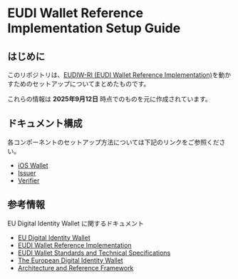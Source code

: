 # EUDI Wallet Reference Implementation Setup Guide

## はじめに

このリポジトリは、[EUDIW-RI (EUDI Wallet Reference Implementation)](https://github.com/eu-digital-identity-wallet/.github/blob/main/profile/reference-implementation.md)を動かすためのセットアップについてまとめたものです。

これらの情報は **2025年9月12日** 時点でのものを元に作成されています。

## ドキュメント構成

各コンポーネントのセットアップ方法については下記のリンクをご参照ください。

- [iOS Wallet](./docs/setup-ios-wallet.md)
- [Issuer](./docs/setup-issuer.md)
- [Verifier](./docs/setup-verifier.md)

## 参考情報

EU Digital Identity Wallet に関するドキュメント

- [EU Digital Identity Wallet](https://github.com/eu-digital-identity-wallet/.github/blob/main/profile/README.md)
- [EUDI Wallet Reference Implementation](https://github.com/eu-digital-identity-wallet/.github/blob/main/profile/reference-implementation.md)
- [EUDI Wallet Standards and Technical Specifications](https://github.com/eu-digital-identity-wallet/eudi-doc-standards-and-technical-specifications/blob/main/README.md)
- [The European Digital Identity Wallet](https://github.com/eu-digital-identity-wallet/eudi-doc-architecture-and-reference-framework/blob/main/README.md)
- [Architecture and Reference Framework](https://github.com/eu-digital-identity-wallet/eudi-doc-architecture-and-reference-framework/blob/main/docs/architecture-and-reference-framework-main.md)
